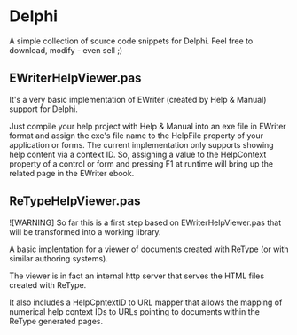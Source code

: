 # Delphi

A simple collection of source code snippets for Delphi.
Feel free to download, modify - even sell ;)

## EWriterHelpViewer.pas

It's a very basic implementation of EWriter (created by Help & Manual) support for Delphi.

Just compile your help project with Help & Manual into an exe file in EWriter format and assign the exe's file name to the HelpFile property of your application or forms.
The current implementation only supports showing help content via a context ID. So, assigning a value to the HelpContext property of a control or form and pressing F1 at runtime will bring up the related page in the EWriter ebook.

## ReTypeHelpViewer.pas

![WARNING]
So far this is a first step based on EWriterHelpViewer.pas that will be transformed into a working library.

A basic implentation for a viewer of documents created with ReType (or with similar authoring systems).

The viewer is in fact an internal http server that serves the HTML files created with ReType.

It also includes a HelpCpntextID to URL mapper that allows the mapping of numerical help context IDs to URLs pointing to documents within the ReType generated pages.

